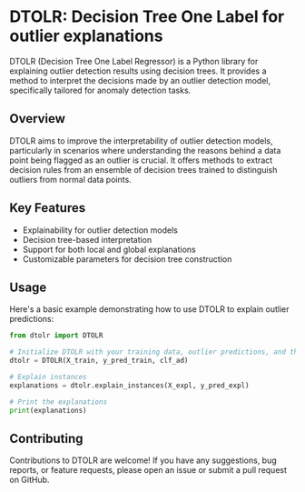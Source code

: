 # DTOLR: Decision Tree One Label for outlier explanations

DTOLR (Decision Tree One Label Regressor) is a Python library for explaining outlier detection results using decision trees. It provides a method to interpret the decisions made by an outlier detection model, specifically tailored for anomaly detection tasks.

## Overview

DTOLR aims to improve the interpretability of outlier detection models, particularly in scenarios where understanding the reasons behind a data point being flagged as an outlier is crucial. It offers methods to extract decision rules from an ensemble of decision trees trained to distinguish outliers from normal data points.

## Key Features

- Explainability for outlier detection models
- Decision tree-based interpretation
- Support for both local and global explanations
- Customizable parameters for decision tree construction

## Usage
Here's a basic example demonstrating how to use DTOLR to explain outlier predictions:

```python 
from dtolr import DTOLR

# Initialize DTOLR with your training data, outlier predictions, and the outlier detection model
dtolr = DTOLR(X_train, y_pred_train, clf_ad)

# Explain instances
explanations = dtolr.explain_instances(X_expl, y_pred_expl)

# Print the explanations
print(explanations)
```

## Contributing
Contributions to DTOLR are welcome! If you have any suggestions, bug reports, or feature requests, please open an issue or submit a pull request on GitHub.
